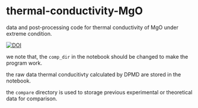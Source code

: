 # thermal-conductivity-MgO
data and post-processing code for thermal conductivity of MgO under extreme condition.

[![DOI](https://zenodo.org/badge/682954545.svg)](https://zenodo.org/badge/latestdoi/682954545)

we note that, the `comp_dir` in the notebook should be changed to make the program work.

the raw data thermal conducitivty calculated by DPMD are stored in the notebook.

the `compare` directory is used to storage previous experimental or theoretical data for comparison.
